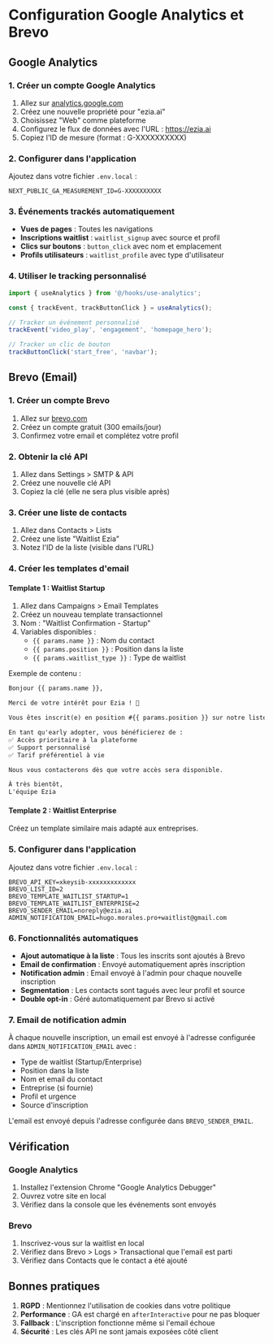 # Configuration Google Analytics et Brevo

## Google Analytics

### 1. Créer un compte Google Analytics

1. Allez sur [analytics.google.com](https://analytics.google.com)
2. Créez une nouvelle propriété pour "ezia.ai"
3. Choisissez "Web" comme plateforme
4. Configurez le flux de données avec l'URL : https://ezia.ai
5. Copiez l'ID de mesure (format : G-XXXXXXXXXX)

### 2. Configurer dans l'application

Ajoutez dans votre fichier `.env.local` :
```
NEXT_PUBLIC_GA_MEASUREMENT_ID=G-XXXXXXXXXX
```

### 3. Événements trackés automatiquement

- **Vues de pages** : Toutes les navigations
- **Inscriptions waitlist** : `waitlist_signup` avec source et profil
- **Clics sur boutons** : `button_click` avec nom et emplacement
- **Profils utilisateurs** : `waitlist_profile` avec type d'utilisateur

### 4. Utiliser le tracking personnalisé

```typescript
import { useAnalytics } from '@/hooks/use-analytics';

const { trackEvent, trackButtonClick } = useAnalytics();

// Tracker un événement personnalisé
trackEvent('video_play', 'engagement', 'homepage_hero');

// Tracker un clic de bouton
trackButtonClick('start_free', 'navbar');
```

## Brevo (Email)

### 1. Créer un compte Brevo

1. Allez sur [brevo.com](https://www.brevo.com)
2. Créez un compte gratuit (300 emails/jour)
3. Confirmez votre email et complétez votre profil

### 2. Obtenir la clé API

1. Allez dans Settings > SMTP & API
2. Créez une nouvelle clé API
3. Copiez la clé (elle ne sera plus visible après)

### 3. Créer une liste de contacts

1. Allez dans Contacts > Lists
2. Créez une liste "Waitlist Ezia"
3. Notez l'ID de la liste (visible dans l'URL)

### 4. Créer les templates d'email

#### Template 1 : Waitlist Startup
1. Allez dans Campaigns > Email Templates
2. Créez un nouveau template transactionnel
3. Nom : "Waitlist Confirmation - Startup"
4. Variables disponibles :
   - `{{ params.name }}` : Nom du contact
   - `{{ params.position }}` : Position dans la liste
   - `{{ params.waitlist_type }}` : Type de waitlist

Exemple de contenu :
```html
Bonjour {{ params.name }},

Merci de votre intérêt pour Ezia ! 🎉

Vous êtes inscrit(e) en position #{{ params.position }} sur notre liste d'attente.

En tant qu'early adopter, vous bénéficierez de :
✅ Accès prioritaire à la plateforme
✅ Support personnalisé
✅ Tarif préférentiel à vie

Nous vous contacterons dès que votre accès sera disponible.

À très bientôt,
L'équipe Ezia
```

#### Template 2 : Waitlist Enterprise
Créez un template similaire mais adapté aux entreprises.

### 5. Configurer dans l'application

Ajoutez dans votre fichier `.env.local` :
```
BREVO_API_KEY=xkeysib-xxxxxxxxxxxxx
BREVO_LIST_ID=2
BREVO_TEMPLATE_WAITLIST_STARTUP=1
BREVO_TEMPLATE_WAITLIST_ENTERPRISE=2
BREVO_SENDER_EMAIL=noreply@ezia.ai
ADMIN_NOTIFICATION_EMAIL=hugo.morales.pro+waitlist@gmail.com
```

### 6. Fonctionnalités automatiques

- **Ajout automatique à la liste** : Tous les inscrits sont ajoutés à Brevo
- **Email de confirmation** : Envoyé automatiquement après inscription
- **Notification admin** : Email envoyé à l'admin pour chaque nouvelle inscription
- **Segmentation** : Les contacts sont tagués avec leur profil et source
- **Double opt-in** : Géré automatiquement par Brevo si activé

### 7. Email de notification admin

À chaque nouvelle inscription, un email est envoyé à l'adresse configurée dans `ADMIN_NOTIFICATION_EMAIL` avec :
- Type de waitlist (Startup/Enterprise)
- Position dans la liste
- Nom et email du contact
- Entreprise (si fournie)
- Profil et urgence
- Source d'inscription

L'email est envoyé depuis l'adresse configurée dans `BREVO_SENDER_EMAIL`.

## Vérification

### Google Analytics
1. Installez l'extension Chrome "Google Analytics Debugger"
2. Ouvrez votre site en local
3. Vérifiez dans la console que les événements sont envoyés

### Brevo
1. Inscrivez-vous sur la waitlist en local
2. Vérifiez dans Brevo > Logs > Transactional que l'email est parti
3. Vérifiez dans Contacts que le contact a été ajouté

## Bonnes pratiques

1. **RGPD** : Mentionnez l'utilisation de cookies dans votre politique
2. **Performance** : GA est chargé en `afterInteractive` pour ne pas bloquer
3. **Fallback** : L'inscription fonctionne même si l'email échoue
4. **Sécurité** : Les clés API ne sont jamais exposées côté client